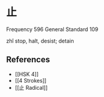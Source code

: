# 止
Frequency 596
General Standard 109

zhǐ
stop, halt, desist; detain

## References
- [[HSK 4]]
- [[4 Strokes]]
- [[止 Radical]]